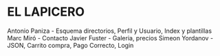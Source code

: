 # EL LAPICERO

Antonio Paniza - Esquema directorios, Perfil y Usuario, Index y plantillas
Marc Miró - Contacto
Javier Fuster - Galeria, precios
Simeon Yordanov - JSON, Carrito compra, Pago Correcto, Login
